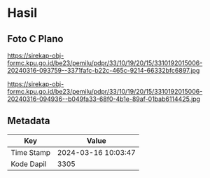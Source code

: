 # Hasil

## Foto C Plano

https://sirekap-obj-formc.kpu.go.id/be23/pemilu/pdpr/33/10/19/20/15/3310192015006-20240316-093759--3371fafc-b22c-465c-9214-66332bfc6897.jpg

https://sirekap-obj-formc.kpu.go.id/be23/pemilu/pdpr/33/10/19/20/15/3310192015006-20240316-094936--b049fa33-68f0-4b1e-89af-01bab6114425.jpg


## Metadata

| Key        | Value               |
| ---------- | ------------------- |
| Time Stamp | 2024-03-16 10:03:47 |
| Kode Dapil | 3305                |



